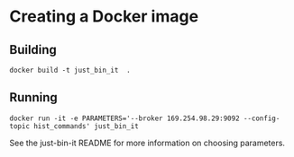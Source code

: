 # Creating a Docker image

## Building
```
docker build -t just_bin_it  .
```

## Running
```
docker run -it -e PARAMETERS='--broker 169.254.98.29:9092 --config-topic hist_commands' just_bin_it
```

See the just-bin-it README for more information on choosing parameters.
